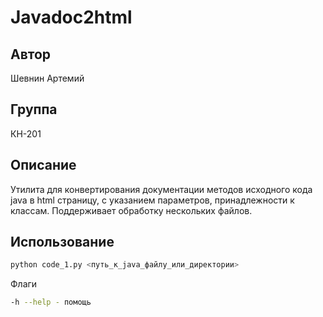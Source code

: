 # Javadoc2html

## Автор
Шевнин Артемий

## Группа
КН-201

## Описание
Утилита для конвертирования документации методов исходного кода java в html страницу, с указанием параметров, принадлежности к классам. Поддерживает обработку нескольких файлов.

## Использование
```bash
python code_1.py <путь_к_java_файлу_или_директории>
```
Флаги
```bash
-h --help - помощь
```